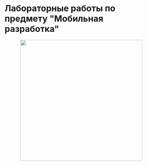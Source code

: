 # Лабораторные работы по предмету "Мобильная разработка"

<p align="center">
  <img width="400"src="https://github.com/user-attachments/assets/e77dc3dc-7b3c-4459-ac27-c194152f26ea">
</p>
